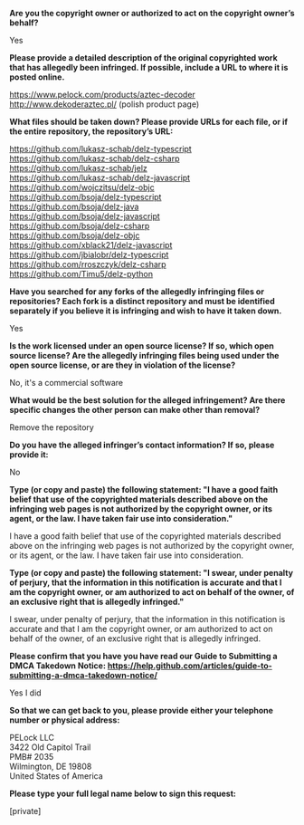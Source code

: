**Are you the copyright owner or authorized to act on the copyright owner’s behalf?**  

Yes

**Please provide a detailed description of the original copyrighted work that has allegedly been infringed. If possible, include a URL to where it is posted online.**

https://www.pelock.com/products/aztec-decoder  
http://www.dekoderaztec.pl/ (polish product page)  

**What files should be taken down? Please provide URLs for each file, or if the entire repository, the repository’s URL:**

https://github.com/lukasz-schab/delz-typescript  
https://github.com/lukasz-schab/delz-csharp  
https://github.com/lukasz-schab/jelz   
https://github.com/lukasz-schab/delz-javascript  
https://github.com/wojczitsu/delz-objc  
https://github.com/bsoja/delz-typescript  
https://github.com/bsoja/delz-java  
https://github.com/bsoja/delz-javascript  
https://github.com/bsoja/delz-csharp  
https://github.com/bsoja/delz-objc  
https://github.com/xblack21/delz-javascript  
https://github.com/jbialobr/delz-typescript  
https://github.com/rroszczyk/delz-csharp  
https://github.com/Timu5/delz-python  

**Have you searched for any forks of the allegedly infringing files or repositories? Each fork is a distinct repository and must be identified separately if you believe it is infringing and wish to have it taken down.**  

Yes

**Is the work licensed under an open source license? If so, which open source license? Are the allegedly infringing files being used under the open source license, or are they in violation of the license?**  

No, it's a commercial software

**What would be the best solution for the alleged infringement? Are there specific changes the other person can make other than removal?**  

Remove the repository
  
**Do you have the alleged infringer’s contact information? If so, please provide it:**  

No

**Type (or copy and paste) the following statement: "I have a good faith belief that use of the copyrighted materials described above on the infringing web pages is not authorized by the copyright owner, or its agent, or the law. I have taken fair use into consideration."**  

I have a good faith belief that use of the copyrighted materials described above on the infringing web pages is not authorized by the copyright owner, or its agent, or the law. I have taken fair use into consideration.

**Type (or copy and paste) the following statement: "I swear, under penalty of perjury, that the information in this notification is accurate and that I am the copyright owner, or am authorized to act on behalf of the owner, of an exclusive right that is allegedly infringed."**  

I swear, under penalty of perjury, that the information in this notification is accurate and that I am the copyright owner, or am authorized to act on behalf of the owner, of an exclusive right that is allegedly infringed.

**Please confirm that you have you have read our Guide to Submitting a DMCA Takedown Notice: https://help.github.com/articles/guide-to-submitting-a-dmca-takedown-notice/**  

Yes I did

**So that we can get back to you, please provide either your telephone number or physical address:**  

PELock LLC  
3422 Old Capitol Trail  
PMB# 2035  
Wilmington, DE 19808  
United States of America  

**Please type your full legal name below to sign this request:**

[private]  
